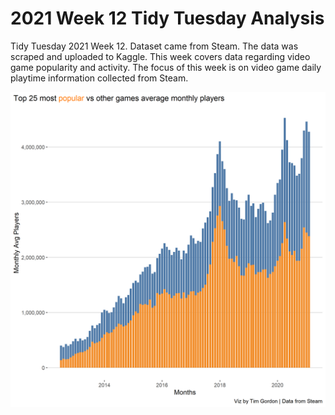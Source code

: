# 2021 Week 12 Tidy Tuesday Analysis

Tidy Tuesday 2021 Week 12. Dataset came from Steam. The data was scraped and uploaded to Kaggle. This week covers data regarding video game popularity and activity. The focus of this week is on video game daily playtime information collected from Steam. 

![Notable Plot](https://github.com/Tgordon523/tidy_tuesdays/blob/main/03-16-2021/plots/steam_popular_game_avg.png)